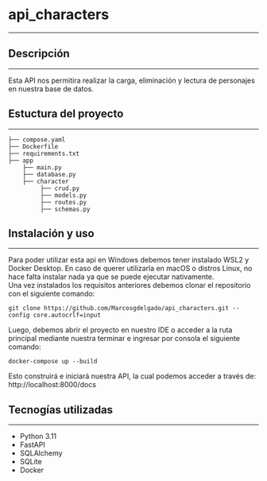 # api_characters
***
## Descripción
***
Esta API nos permitira realizar la carga, eliminación y lectura de personajes en nuestra base de datos.
## Estuctura del proyecto
***
~~~
├── compose.yaml  
├── Dockerfile  
├── requirements.txt  
├── app  
    ├── main.py  
    ├── database.py  
    ├── character  
         ├── crud.py  
         ├── models.py  
         ├── routes.py  
         ├── schemas.py  
~~~
## Instalación y uso
***
Para poder utilizar esta api en Windows debemos tener instalado WSL2 y Docker Desktop. En caso de querer utilizarla en macOS o distros Linux, no hace falta instalar nada ya que se puede ejecutar nativamente.  
Una vez instalados los requisitos anteriores debemos clonar el repositorio con el siguiente comando:  
~~~
git clone https://github.com/Marcosgdelgado/api_characters.git --config core.autocrlf=input
~~~
Luego, debemos abrir el proyecto en nuestro IDE o acceder a la ruta principal mediante nuestra terminar e ingresar por consola el siguiente comando:
~~~
docker-compose up --build
~~~  
Esto construirá e iniciará nuestra API, la cual podemos acceder a través de:  
http://localhost:8000/docs


## Tecnogías utilizadas
***
- Python 3.11
- FastAPI
- SQLAlchemy
- SQLite
- Docker
